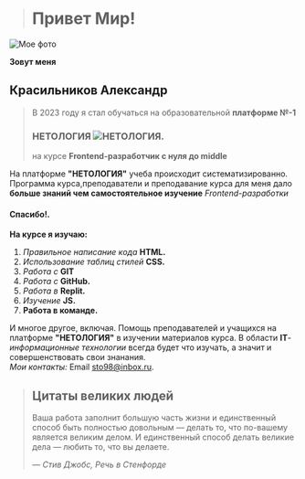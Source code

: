 
># Привет Мир!<br>
![Мое фото ](https://avatars.githubusercontent.com/u/68161264?v=4)

**Зовут меня**  
## Красильников Александр  

 >В 2023 году я стал обучаться на образовательной  **платформе №-1**<br>
 >### НЕТОЛОГИЯ  ![НЕТОЛОГИЯ.](https://netology.ru/blog/wp-content/themes/aquene-child-theme/img/logo.svg "НЕТОЛОГИЯ")
 >на курсе **Frontend-разработчик с нуля до middle**

На платформе **"НЕТОЛОГИЯ"** учеба происходит систематизированно.
Программа курса,преподаватели и преподавание курса для меня дало **больше знаний чем самостоятельное изучение**  _Frontend-разработки_
#### Спасибо!.
**На курсе я изучаю:**
1. _Правильное написание кода_ **HTML.**
2. _Использование таблиц стилей_ **CSS.**
4. _Работа с_ **GIT**
5. _Работа с_ **GitHub.**
6. _Работа в_ **Replit.** 
7. _Изучение_ **JS.**
8. **Работа в команде.**

И многое другое, включая.
Помощь преподавателей и учащихся на платформе **"НЕТОЛОГИЯ"** в изучении материалов курса.
В области **IT**_-информационные технологии_ всегда будет что изучать, а значит и совершенствовать свои знанания.\
_Мои контакты:_ Email [sto98@inbox.ru](mailto:sto98@inbox.ru).

> ## Цитаты великих людей
> Ваша работа заполнит большую часть жизни и единственный способ быть
> полностью довольным — делать то, что по-вашему является великим делом.
> И единственный способ делать великие дела — любить то, что вы делаете.
>
> *— Стив Джобс, Речь в Стенфорде*
 













 